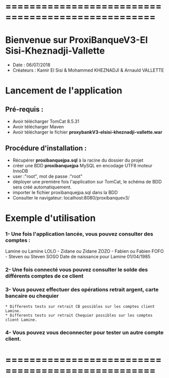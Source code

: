 # ===================================================

# Bienvenue sur ProxiBanqueV3-El Sisi-Kheznadji-Vallette
* Date : 06/07/2018
* Créateurs : Kamir El Sisi & Mohammed KHEZNADJI & Arnauld VALLETTE 

# Lancement de l'application

## Pré-requis :

* Avoir télécharger TomCat 8.5.31
* Avoir télécharger Maven
* Avoir télécharger le fichier **proxybankV3-elsisi-kheznadji-vallette.war**

## Procédure d'installation :

* Récupérer **proxibanquejpa.sql** à la racine du dossier du projet
* créer une BDD **proxibanquejpa** MySQL en encodage UTF8 moteur InnoDB
* user :"root", mot de passe :"root"
* déployer une première fois l'application sur TomCat, le schéma de BDD sera créé automatiquement.
* importer le fichier proxibanquejpa.sql dans la BDD
* Consulter le navigateur: localhost:8080/proxibanquev3/

# Exemple d'utilisation
### 1- Une fois l'application lancée, vous pouvez consulter des comptes :
Lamine ou Lamine LOLO - Zidane ou Zidane ZOZO - Fabien ou Fabien FOFO - Steven ou Steven SOSO
Date de naissance pour Lamine 01/04/1985

### 2- Une fois connecté vous pouvez consulter le solde des différents comptes de ce client

### 3- Vous pouvez effectuer des opérations retrait argent, carte bancaire ou chequier
    * Differents tests sur retrait CB possibles sur les comptes client Lamine.
    * Differents tests sur retrait Chequier possibles sur les comptes client Lamine.
    
### 4- Vous pouvez vous deconnecter pour tester un autre compte client.

# ===================================================

